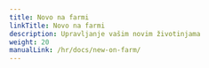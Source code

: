 ```yaml
---
title: Novo na farmi
linkTitle: Novo na farmi
description: Upravljanje vašim novim životinjama
weight: 20
manualLink: /hr/docs/new-on-farm/
---
```

<script>
  window.location.href = "/hr/docs/new-on-farm/";
</script>
